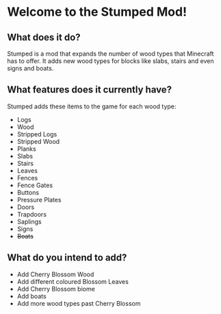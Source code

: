 # Welcome to the Stumped Mod!

## What does it do?

Stumped is a mod that expands the number of wood types that Minecraft has to offer. It adds new wood types for blocks like slabs, stairs and even signs and boats.

## What features does it currently have?

Stumped adds these items to the game for each wood type:
- Logs
- Wood
- Stripped Logs
- Stripped Wood
- Planks
- Slabs
- Stairs
- Leaves
- Fences
- Fence Gates
- Buttons
- Pressure Plates
- Doors
- Trapdoors
- Saplings
- Signs
- ~~Boats~~

## What do you intend to add?

- Add Cherry Blossom Wood
- Add different coloured Blossom Leaves
- Add Cherry Blossom biome
- Add boats
- Add more wood types past Cherry Blossom
